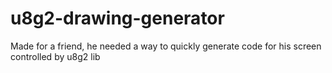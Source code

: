 # u8g2-drawing-generator
Made for a friend, he needed a way to quickly generate code for his screen controlled by u8g2 lib
